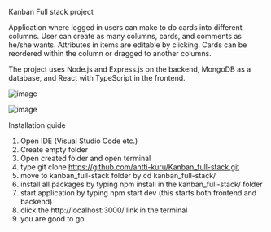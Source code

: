 Kanban Full stack project

Application where logged in users can make to do cards into different columns. User can create as many columns, cards, and comments as he/she wants. Attributes in items are editable by clicking. Cards can be reordered within the column or dragged to another columns.

The project uses Node.js and Express.js on the backend, MongoDB as a database, and React with TypeScript
in the frontend.


![image](https://github.com/user-attachments/assets/66aa7d39-9e20-45da-bed1-a5dbd5ccece5)

![image](https://github.com/user-attachments/assets/7d13772c-03d9-4868-85fd-8f6f28317d94)


Installation guide
1. Open IDE (Visual Studio Code etc.)
2. Create empty folder
3. Open created folder and open terminal
4. type git clone https://github.com/antti-kuru/Kanban_full-stack.git
5. move to kanban_full-stack folder by cd kanban_full-stack/
6. install all packages by typing npm install in the kanban_full-stack/ folder
7. start application by typing npm start dev (this starts both frontend and backend)
8. click the http://localhost:3000/ link in the terminal
9. you are good to go


